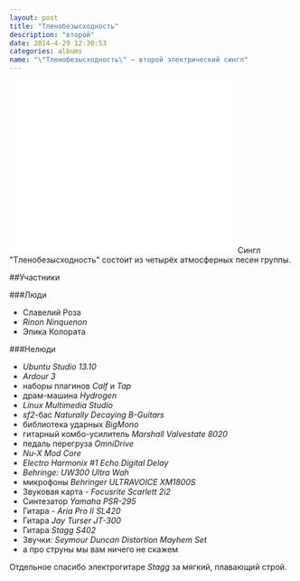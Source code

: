 ```yaml
---
layout: post
title: "Тленобезысходность"
description: "второй"
date: 2014-4-29 12:30:53
categories: albums
name: "\"Тленобезысходность\" — второй электрический сингл"
---
```


<iframe id="widget" scrolling="no" frameborder="0" width="400" height="305" style="width: 400px; height: 305px;" src="//widgets.jamendo.com/v3/album/134225?autoplay=0&layout=standard&manualWidth=400&width=400&theme=light&highlight=0&tracklist=true&tracklist_n=4&embedCode="></iframe>
Сингл "Тленобезысходность" состоит из четырёх атмосферных песен группы.

##Участники

###Люди  
- Славелий Роза  
- *Rinon Ninquenon*  
- Эпика Колората

###Нелюди
- *Ubuntu Studio 13.10*
- *Ardour 3*
- наборы плагинов *Calf* и *Tap*
- драм-машина *Hydrogen*
- *Linux Multimedia Studio*
- *sf2*-бас *Naturally Decaying B-Guitars*
- библиотека ударных *BigMono*
- гитарный комбо-усилитель *Marshall Valvestate 8020*
- педаль перегруза *OmniDrive*
- *Nu-X Mod Core*
- *Electro Harmonix #1 Echo Digital Delay*
- *Behringe: UW300 Ultra Wah*
- микрофоны *Behringer ULTRAVOICE XM1800S*
- Звуковая карта - *Focusrite Scarlett 2i2*
- Синтезатор *Yamaha PSR-295*
- Гитара - *Aria Pro II SL420*
- Гитара *Jay Turser JT-300*
- Гитара *Stagg S402*
- Звучки: *Seymour Duncan Distortion Mayhem Set*
- а про струны мы вам ничего не скажем

Отдельное спасибо электрогитаре *Stagg*  за мягкий, плавающий строй. 